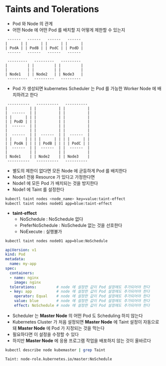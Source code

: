 # Taints and Tolerations

* Pod 와 Node 의 관계
* 어떤 Node 에 어떤 Pod 를 배치할 지 어떻게 제한할 수 있는지

```
 ------   ------   ------   ------ 
|      | |      | |      | |      |
| PodA | | PodB | | PodC | | PodD |
 ------   ------   ------   ------ 

 ---------   ---------   --------- 
|         | |         | |         |
|         | |         | |         |
| Node1   | | Node2   | | Node3   |
 ---------   ---------   --------- 
```

* Pod 가 생성되면 kubernetes Scheduler 는 Pod 를 가능한 Worker Node 에 배치하려고 한다

```
 ----------   ----------   ---------- 
|          | |          | |          |
|  ------  | |          | |          |
| |      | | |          | |          |
| | PodD | | |          | |          |
|  ------  | |          | |          |
|          | |          | |          |
|  ------  | |  ------  | |  ------  |
| |      | | | |      | | | |      | |
| | PodA | | | | PodB | | | | PodC | |
|  ------  | |  ------  | |  ------  |
|          | |          | |          |
| Node1    | | Node2    | | Node3    |
 ----------   ----------   ---------- 
```

* 별도의 제한이 없다면 모든 Node 에 균등하게 Pod 를 배치한다
* Node1 전용 Resource 가 있다고 가정한다면
* Node1 에 모든 Pod 가 배치되는 것을 방지한다
* Node1 에 Taint 를 설정한다

```bash
kubectl taint nodes <node_name> key=value:taint-effect
kubectl taint nodes node01 app=blue:taint-effect
```

* **taint-effect**
    * NoSchedule : NoSchedule 없다
    * PreferNoSchedule : NoSchedule 없는 것을 선호한다
    * NoExecute : 실행불가

```bash
kubectl taint nodes node01 app=blue:NoSchedule
```

```yml
apiVersion: v1
kind: Pod
metadata: 
  name: my-app
spec:
  containers:
  - name: nginx
    image: nginx
  tolerations:         # node 에 설정한 값이 Pod 설정에도 추가되어야 한다
  - key: app           # node 에 설정한 값이 Pod 설정에도 추가되어야 한다 
    operator: Equal    # node 에 설정한 값이 Pod 설정에도 추가되어야 한다  
    value: blue        # node 에 설정한 값이 Pod 설정에도 추가되어야 한다 
    effect: NoSchedule # node 에 설정한 값이 Pod 설정에도 추가되어야 한다
```

* Scheduler 는 **Master Node** 의 어떤 Pod 도 Scheduling 하지 않는다
* Kubernetes Cluster 가 처음 설정되면 **Master Node** 에 Taint 설정이 자동으로 돼 **Master Node** 에 Pod 가 지정되는 것을 막는다
* 필요하다면 이 설정을 수정할 수 있다
* 하지만 **Master Node** 에 응용 프로그램 작업을 배포하지 않는 것이 올바르다

```bash
kubectl describe node kubemaster | grep Taint

Taint: node-role.kubernetes.io/master:NoSchedule
```